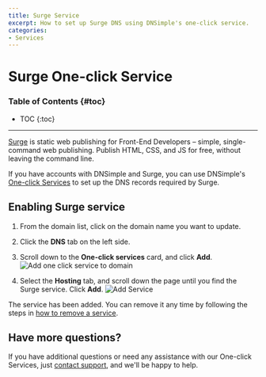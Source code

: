 ```yaml
---
title: Surge Service
excerpt: How to set up Surge DNS using DNSimple's one-click service.
categories:
- Services
---
```


# Surge One-click Service

### Table of Contents {#toc}

* TOC
{:toc}

---

[Surge](http://surge.sh) is static web publishing for Front-End Developers – simple, single-command web publishing. Publish HTML, CSS, and JS for free, without leaving the command line.

If you have accounts with DNSimple and Surge, you can use DNSimple's [One-click Services](/categories/services/) to set up the DNS records required by Surge.

## Enabling Surge service

1. From the domain list, click on the domain name you want to update.
1. Click the **DNS** tab on the left side.
1. Scroll down to the **One-click services** card, and click **Add**.
    ![Add one click service to domain](/files/add-one-click-service.png)

1. Select the **Hosting** tab, and scroll down the page until you find the Surge service. Click **Add**.
    ![Add Service](/files/services-surge.png)

The service has been added. You can remove it any time by following the steps in [how to remove a service](/articles/services/#removing-services).

## Have more questions?

If you have additional questions or need any assistance with our One-click Services, just [contact support](https://dnsimple.com/feedback), and we'll be happy to help.

